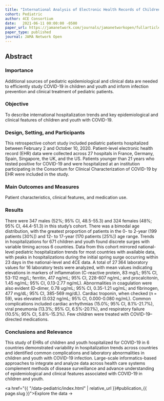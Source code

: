```yaml
---
title: "International Analysis of Electronic Health Records of Children and Youth Hospitalized With COVID-19 Infection in 6 Countries"
cohort: Pediatric
author: 4CE Consortium
date:   2021-06-11 00:00:00 -0500
paper_url: https://jamanetwork.com/journals/jamanetworkopen/fullarticle/2780925
paper_type: published
journal: JAMA Network Open
---
```


## Abstract

### Importance

Additional sources of pediatric epidemiological and clinical data are needed to efficiently study COVID-19 in children and youth and inform infection prevention and clinical treatment of pediatric patients.

### Objective

 To describe international hospitalization trends and key epidemiological and clinical features of children and youth with COVID-19.

### Design, Setting, and Participants

This retrospective cohort study included pediatric patients hospitalized between February 2 and October 10, 2020. Patient-level electronic health record (EHR) data were collected across 27 hospitals in France, Germany, Spain, Singapore, the UK, and the US. Patients younger than 21 years who tested positive for COVID-19 and were hospitalized at an institution participating in the Consortium for Clinical Characterization of COVID-19 by EHR were included in the study.

### Main Outcomes and Measures

Patient characteristics, clinical features, and medication use.

### Results

 There were 347 males (52%; 95% CI, 48.5-55.3) and 324 females (48%; 95% CI, 44.4-51.3) in this study’s cohort. There was a bimodal age distribution, with the greatest proportion of patients in the 0- to 2-year (199 patients [30%]) and 12- to 17-year (170 patients [25%]) age range. Trends in hospitalizations for 671 children and youth found discrete surges with variable timing across 6 countries. Data from this cohort mirrored national-level pediatric hospitalization trends for most countries with available data, with peaks in hospitalizations during the initial spring surge occurring within 23 days in the national-level and 4CE data. A total of 27 364 laboratory values for 16 laboratory tests were analyzed, with mean values indicating elevations in markers of inflammation (C-reactive protein, 83 mg/L; 95% CI, 53-112 mg/L; ferritin, 417 ng/mL; 95% CI, 228-607 ng/mL; and procalcitonin, 1.45 ng/mL; 95% CI, 0.13-2.77 ng/mL). Abnormalities in coagulation were also evident (D-dimer, 0.78 ug/mL; 95% CI, 0.35-1.21 ug/mL; and fibrinogen, 477 mg/dL; 95% CI, 385-569 mg/dL). Cardiac troponin, when checked (n = 59), was elevated (0.032 ng/mL; 95% CI, 0.000-0.080 ng/mL). Common complications included cardiac arrhythmias (15.0%; 95% CI, 8.1%-21.7%), viral pneumonia (13.3%; 95% CI, 6.5%-20.1%), and respiratory failure (10.5%; 95% CI, 5.8%-15.3%). Few children were treated with COVID-19–directed medications.

### Conclusions and Relevance

This study of EHRs of children and youth hospitalized for COVID-19 in 6 countries demonstrated variability in hospitalization trends across countries and identified common complications and laboratory abnormalities in children and youth with COVID-19 infection. Large-scale informatics-based approaches to integrate and analyze data across health care systems complement methods of disease surveillance and advance understanding of epidemiological and clinical features associated with COVID-19 in children and youth.


<a href="{{ "/data-pediatric/index.html" | relative_url }}#publication_{{ page.slug }}">Explore the data &rarr;</a>